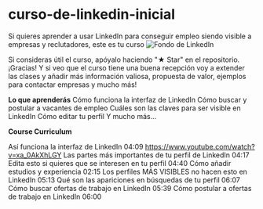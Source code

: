 # curso-de-linkedin-inicial
Si quieres aprender a usar LinkedIn para conseguir empleo siendo visible a empresas y reclutadores, este es tu curso
![Fondo de LinkedIn](https://github.com/luispcoaching/curso-de-linkedin-inicial/assets/134145984/3a3601b5-6143-4c0d-aa32-f5a87908125c)

Si consideras útil el curso, apóyalo haciendo "★ Star" en el repositorio. ¡Gracias!
Y si veo que el curso tiene una buena recepción voy a extender las clases y añadir más información valiosa, propuesta de valor, ejemplos para contactar empresas y mucho más! 

**Lo que aprenderás**
Cómo funciona la interfaz de LinkedIn 
Cómo buscar y postular a vacantes de empleo
Cuáles son las claves para ser visible en LinkedIn
Cómo editar tu perfil
Y mucho más...


**Course Curriculum**

Así funciona la interfaz de LinkedIn
04:09 https://www.youtube.com/watch?v=xa_0AkXhLGY
Las partes más importantes de tu perfil de LinkedIn
04:17 
Edita esto si quieres que se interesen en tu perfil
04:40 
Cómo añadir estudios y experiencia
02:15 
Los perfiles MÁS VISIBLES no hacen esto en LinkedIn
05:13 
Qué son las apariciones en búsquedas de tu perfil
06:07 
Cómo buscar ofertas de trabajo en LinkedIn
05:39 
Cómo postular a ofertas de trabajo en LinkedIn
06:00 
